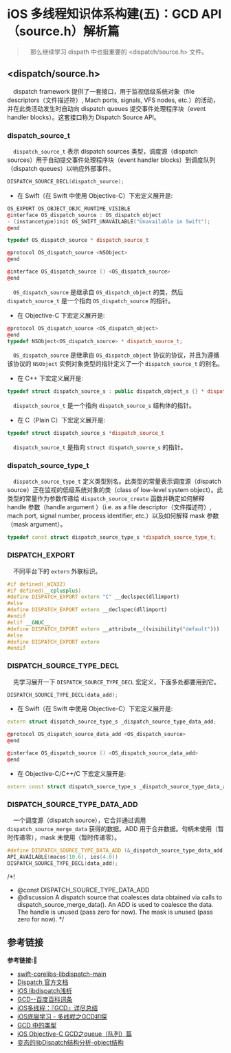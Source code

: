 # iOS 多线程知识体系构建(五)：GCD API（source.h）解析篇

> &emsp;那么继续学习 dispath 中也挺重要的 <dispatch/source.h> 文件。

## <dispatch/source.h>
&emsp;dispatch framework 提供了一套接口，用于监视低级系统对象（file descriptors（文件描述符）, Mach ports, signals, VFS nodes, etc.）的活动，并在此类活动发生时自动向 dispatch queues 提交事件处理程序块（event handler blocks）。这套接口称为 Dispatch Source API。
### dispatch_source_t
&emsp;`dispatch_source_t` 表示 dispatch sources 类型，调度源（dispatch sources）用于自动提交事件处理程序块（event handler blocks）到调度队列（dispatch queues）以响应外部事件。
```c++
DISPATCH_SOURCE_DECL(dispatch_source);
```
+ 在 Swift（在 Swift 中使用 Objective-C）下宏定义展开是:
```c++
OS_EXPORT OS_OBJECT_OBJC_RUNTIME_VISIBLE
@interface OS_dispatch_source : OS_dispatch_object
- (instancetype)init OS_SWIFT_UNAVAILABLE("Unavailable in Swift");
@end

typedef OS_dispatch_source * dispatch_source_t

@protocol OS_dispatch_source <NSObject>
@end

@interface OS_dispatch_source () <OS_dispatch_source>
@end
```
&emsp;`OS_dispatch_source` 是继承自 `OS_dispatch_object` 的类，然后 `dispatch_source_t` 是一个指向 `OS_dispatch_source` 的指针。
+ 在 Objective-C 下宏定义展开是:
```c++
@protocol OS_dispatch_source <OS_dispatch_object>
@end
typedef NSObject<OS_dispatch_source> * dispatch_source_t;
```
&emsp;`OS_dispatch_source` 是继承自 `OS_dispatch_object` 协议的协议，并且为遵循该协议的 `NSObject` 实例对象类型的指针定义了一个 `dispatch_source_t` 的别名。
+ 在 C++ 下宏定义展开是:
```c++
typedef struct dispatch_source_s : public dispatch_object_s {} * dispatch_source_t;
```
&emsp;`dispatch_source_t` 是一个指向 `dispatch_source_s` 结构体的指针。
+ 在 C（Plain C）下宏定义展开是:
```c++
typedef struct dispatch_source_s *dispatch_source_t
```
&emsp;`dispatch_source_t` 是指向 `struct dispatch_source_s` 的指针。
### dispatch_source_type_t
&emsp;`dispatch_source_type_t` 定义类型别名。此类型的常量表示调度源（dispatch source）正在监视的低级系统对象的类（class of low-level system object）。此类型的常量作为参数传递给 `dispatch_source_create` 函数并确定如何解释 handle 参数（handle argument ）（i.e. as a file descriptor（文件描述符）, mach port, signal number, process identifier, etc.）以及如何解释 mask 参数（mask argument）。
```c++
typedef const struct dispatch_source_type_s *dispatch_source_type_t;
```
### DISPATCH_EXPORT
&emsp;不同平台下的 `extern` 外联标识。
```c++
#if defined(_WIN32)
#if defined(__cplusplus)
#define DISPATCH_EXPORT extern "C" __declspec(dllimport)
#else
#define DISPATCH_EXPORT extern __declspec(dllimport)
#endif
#elif __GNUC__
#define DISPATCH_EXPORT extern __attribute__((visibility("default")))
#else
#define DISPATCH_EXPORT extern
#endif
```
### DISPATCH_SOURCE_TYPE_DECL
&emsp;先学习展开一下 `DISPATCH_SOURCE_TYPE_DECL` 宏定义，下面多处都要用到它。
```c++
DISPATCH_SOURCE_TYPE_DECL(data_add);
```
+ 在 Swift（在 Swift 中使用 Objective-C）下宏定义展开是:
```c++
extern struct dispatch_source_type_s _dispatch_source_type_data_add;

@protocol OS_dispatch_source_data_add <OS_dispatch_source>
@end

@interface OS_dispatch_source () <OS_dispatch_source_data_add>
@end

```
+ 在 Objective-C/C++/C 下宏定义展开是:
```c++
extern const struct dispatch_source_type_s _dispatch_source_type_data_add;
```




### DISPATCH_SOURCE_TYPE_DATA_ADD
&emsp;一个调度源（dispatch source），它合并通过调用 `dispatch_source_merge_data` 获得的数据。ADD 用于合并数据。句柄未使用（暂时传递零），mask 未使用（暂时传递零）。
```c++
#define DISPATCH_SOURCE_TYPE_DATA_ADD (&_dispatch_source_type_data_add)
API_AVAILABLE(macos(10.6), ios(4.0))
DISPATCH_SOURCE_TYPE_DECL(data_add);
```




/*!
* @const DISPATCH_SOURCE_TYPE_DATA_ADD
* @discussion A dispatch source that coalesces data obtained via calls to dispatch_source_merge_data(). An ADD is used to coalesce the data. The handle is unused (pass zero for now). The mask is unused (pass zero for now).
*/





## 参考链接
**参考链接:🔗**
+ [swift-corelibs-libdispatch-main](https://github.com/apple/swift-corelibs-libdispatch)
+ [Dispatch 官方文档](https://developer.apple.com/documentation/dispatch?language=objc)
+ [iOS libdispatch浅析](https://juejin.im/post/6844904143174238221)
+ [GCD--百度百科词条](https://baike.baidu.com/item/GCD/2104053?fr=aladdin)
+ [iOS多线程：『GCD』详尽总结](https://juejin.im/post/6844903566398717960)
+ [iOS底层学习 - 多线程之GCD初探](https://juejin.im/post/6844904096973979656)
+ [GCD 中的类型](https://blog.csdn.net/u011374318/article/details/87870585)
+ [iOS Objective-C GCD之queue（队列）篇](https://www.jianshu.com/p/d0017f74f9ca)
+ [变态的libDispatch结构分析-object结构](https://blog.csdn.net/passerbysrs/article/details/18223845)
